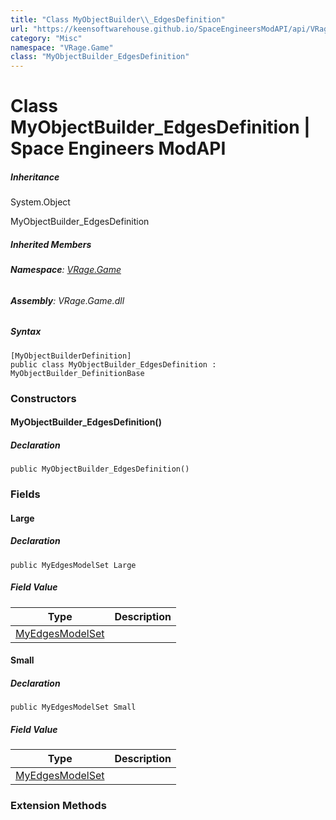 ```yaml
---
title: "Class MyObjectBuilder\\_EdgesDefinition"
url: "https://keensoftwarehouse.github.io/SpaceEngineersModAPI/api/VRage.Game.MyObjectBuilder_EdgesDefinition.html"
category: "Misc"
namespace: "VRage.Game"
class: "MyObjectBuilder_EdgesDefinition"
---
```


# Class MyObjectBuilder\_EdgesDefinition | Space Engineers ModAPI

##### Inheritance

System.Object

MyObjectBuilder\_EdgesDefinition

##### Inherited Members

###### **Namespace**: [VRage.Game](https://keensoftwarehouse.github.io/SpaceEngineersModAPI/api/VRage.Game.html)

###### **Assembly**: VRage.Game.dll

##### Syntax

```
[MyObjectBuilderDefinition]
public class MyObjectBuilder_EdgesDefinition : MyObjectBuilder_DefinitionBase
```

### Constructors

#### MyObjectBuilder\_EdgesDefinition()

##### Declaration

```
public MyObjectBuilder_EdgesDefinition()
```

### Fields

#### Large

##### Declaration

```
public MyEdgesModelSet Large
```

##### Field Value

| Type | Description |
| --- | --- |
| [MyEdgesModelSet](https://keensoftwarehouse.github.io/SpaceEngineersModAPI/api/VRage.Game.MyEdgesModelSet.html) |     |

#### Small

##### Declaration

```
public MyEdgesModelSet Small
```

##### Field Value

| Type | Description |
| --- | --- |
| [MyEdgesModelSet](https://keensoftwarehouse.github.io/SpaceEngineersModAPI/api/VRage.Game.MyEdgesModelSet.html) |     |

### Extension Methods
